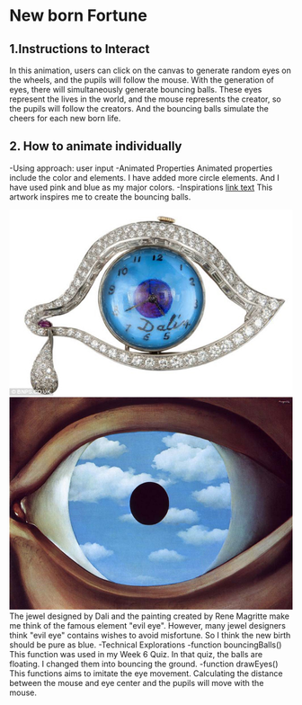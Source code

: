 # New born Fortune
## 1.Instructions to Interact
In this animation, users can click on the canvas to generate random eyes on the wheels, and the pupils will follow the mouse. With the generation of eyes, there will simultaneously generate bouncing balls.
These eyes represent the lives in the world, and the mouse represents the creator, so the pupils will follow the creators. And the bouncing balls simulate the cheers for each new born life.
## 2. How to animate individually
-Using approach: user input
-Animated Properties
Animated properties include the color and elements. I have added more circle elements. And I have used pink and blue as my major colors.
-Inspirations
[link text](https://openprocessing.org/sketch/2275129)
This artwork inspires me to create the bouncing balls.

![A painting of Buchholz](assets/Dali.jpg)
![A painting of Buchholz](assets/TheFalseMirror.jpg)
The jewel designed by Dali and the painting created by Rene Magritte make me think of the famous element "evil eye".
However, many jewel designers think "evil eye" contains wishes to avoid misfortune. So I think the new birth should be pure as blue.
-Technical Explorations
 -function bouncingBalls()
This function was used in my Week 6 Quiz. In that quiz, the balls are floating. I changed them into bouncing the ground.
 -function drawEyes()
This functions aims to imitate the eye movement. Calculating the distance between the mouse and eye center and the pupils will move with the mouse.
